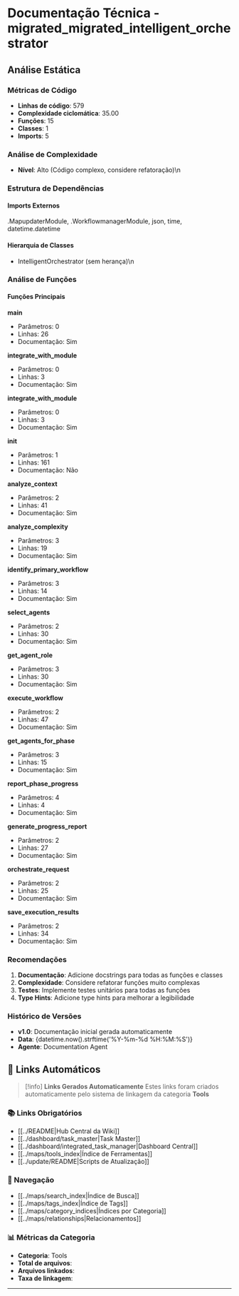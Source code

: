# Documentação Técnica - migrated_migrated_intelligent_orchestrator

## Análise Estática

### Métricas de Código
- **Linhas de código**: 579
- **Complexidade ciclomática**: 35.00
- **Funções**: 15
- **Classes**: 1
- **Imports**: 5

### Análise de Complexidade
- **Nível**: Alto (Código complexo, considere refatoração)\n
### Estrutura de Dependências

#### Imports Externos
.MapupdaterModule, .WorkflowmanagerModule, json, time, datetime.datetime

#### Hierarquia de Classes
- IntelligentOrchestrator (sem herança)\n
### Análise de Funções

#### Funções Principais
**main**
- Parâmetros: 0
- Linhas: 26
- Documentação: Sim

**integrate_with_module**
- Parâmetros: 0
- Linhas: 3
- Documentação: Sim

**integrate_with_module**
- Parâmetros: 0
- Linhas: 3
- Documentação: Sim

**__init__**
- Parâmetros: 1
- Linhas: 161
- Documentação: Não

**analyze_context**
- Parâmetros: 2
- Linhas: 41
- Documentação: Sim

**analyze_complexity**
- Parâmetros: 3
- Linhas: 19
- Documentação: Sim

**identify_primary_workflow**
- Parâmetros: 3
- Linhas: 14
- Documentação: Sim

**select_agents**
- Parâmetros: 2
- Linhas: 30
- Documentação: Sim

**get_agent_role**
- Parâmetros: 3
- Linhas: 30
- Documentação: Sim

**execute_workflow**
- Parâmetros: 2
- Linhas: 47
- Documentação: Sim

**get_agents_for_phase**
- Parâmetros: 3
- Linhas: 15
- Documentação: Sim

**report_phase_progress**
- Parâmetros: 4
- Linhas: 4
- Documentação: Sim

**generate_progress_report**
- Parâmetros: 2
- Linhas: 27
- Documentação: Sim

**orchestrate_request**
- Parâmetros: 2
- Linhas: 25
- Documentação: Sim

**save_execution_results**
- Parâmetros: 2
- Linhas: 34
- Documentação: Sim

### Recomendações

1. **Documentação**: Adicione docstrings para todas as funções e classes
2. **Complexidade**: Considere refatorar funções muito complexas
3. **Testes**: Implemente testes unitários para todas as funções
4. **Type Hints**: Adicione type hints para melhorar a legibilidade

### Histórico de Versões

- **v1.0**: Documentação inicial gerada automaticamente
- **Data**: {datetime.now().strftime('%Y-%m-%d %H:%M:%S')}
- **Agente**: Documentation Agent


## 🔗 **Links Automáticos**

> [!info] **Links Gerados Automaticamente**
> Estes links foram criados automaticamente pelo sistema de linkagem da categoria **Tools**

### **📚 Links Obrigatórios**
- [[../README|Hub Central da Wiki]]
- [[../dashboard/task_master|Task Master]]
- [[../dashboard/integrated_task_manager|Dashboard Central]]
- [[../maps/tools_index|Índice de Ferramentas]]
- [[../update/README|Scripts de Atualização]]

### **🧭 Navegação**
- [[../maps/search_index|Índice de Busca]]
- [[../maps/tags_index|Índice de Tags]]
- [[../maps/category_indices|Índices por Categoria]]
- [[../maps/relationships|Relacionamentos]]

### **📊 Métricas da Categoria**
- **Categoria**: Tools
- **Total de arquivos**: <!-- Contador automático -->
- **Arquivos linkados**: <!-- Contador automático -->
- **Taxa de linkagem**: <!-- Percentual automático -->

---

